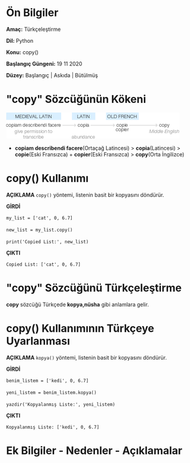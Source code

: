 # Ön Bilgiler
**Amaç:** Türkçeleştirme

**Dil:** Python

**Konu:** copy()

**Başlangıç Güngeni:** 19 11 2020

**Düzey:** Başlangıç | Askıda | Bütülmüş

# "copy" Sözcüğünün Kökeni
![Görsel](/belgelik/görseller/kökenbilim/copy.png)

- **copiam describendi facere**(Ortaçağ Latincesi) > **copia**(Latincesi) > **copie**(Eski Fransızca) + **copier**(Eski Fransızca) > **copy**(Orta İngilizce)

# copy() Kullanımı

**AÇIKLAMA**
`copy()` yöntemi, listenin basit bir kopyasını döndürür.

**GİRDİ**
```
my_list = ['cat', 0, 6.7]

new_list = my_list.copy()

print('Copied List:', new_list)
```
**ÇIKTI**
```
Copied List: ['cat', 0, 6.7]
```

# "copy" Sözcüğünü Türkçeleştirme
**copy** sözcüğü Türkçede **kopya,nüsha** gibi anlamlara gelir.

# copy() Kullanımının Türkçeye Uyarlanması

**AÇIKLAMA**
`kopya()` yöntemi, listenin basit bir kopyasını döndürür.

**GİRDİ**
```
benim_listem = ['kedi', 0, 6.7]

yeni_listem = benim_listem.kopya()

yazdir('Kopyalanmış Liste:', yeni_listem)
```
**ÇIKTI**
```
Kopyalanmış Liste: ['kedi', 0, 6.7]
```
# Ek Bilgiler - Nedenler - Açıklamalar
